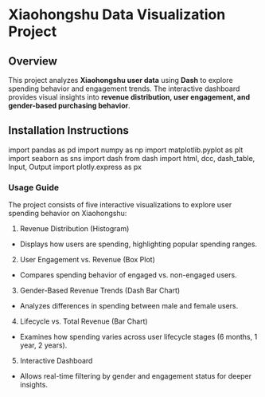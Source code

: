 # Xiaohongshu Data Visualization Project  

## Overview  
This project analyzes **Xiaohongshu user data** using **Dash** to explore spending behavior and engagement trends. The interactive dashboard provides visual insights into **revenue distribution, user engagement, and gender-based purchasing behavior**.  

## Installation Instructions
import pandas as pd
import numpy as np
import matplotlib.pyplot as plt
import seaborn as sns
import dash
from dash import html, dcc, dash_table, Input, Output
import plotly.express as px

### Usage Guide
The project consists of five interactive visualizations to explore user spending behavior on Xiaohongshu:
1.	Revenue Distribution (Histogram)
- Displays how users are spending, highlighting popular spending ranges.
2.	User Engagement vs. Revenue (Box Plot)
- Compares spending behavior of engaged vs. non-engaged users.
3.	Gender-Based Revenue Trends (Dash Bar Chart)
- Analyzes differences in spending between male and female users.
4.	Lifecycle vs. Total Revenue (Bar Chart)
- Examines how spending varies across user lifecycle stages (6 months, 1 year, 2 years).
5.	Interactive Dashboard
- Allows real-time filtering by gender and engagement status for deeper insights.
